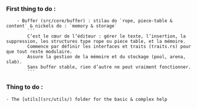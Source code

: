 ### First thing to do :  
        - Buffer (src/core/buffer) : stilau do `rope, piece-table & content` & nickels do : `memory & storage`
            ```
            C’est le cœur de l’éditeur : gérer le texte, l’insertion, la suppression, les structures type rope ou piece table, et la mémoire.
            Commence par définir les interfaces et traits (traits.rs) pour que tout reste modulaire.
            Assure la gestion de la mémoire et du stockage (pool, arena, slab).
            Sans buffer stable, rien d’autre ne peut vraiment fonctionner.
            ```

### Thing to do :
    - The [utils](src/utils/) folder for the basic & complex help